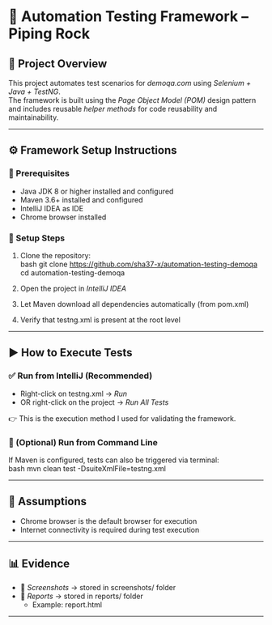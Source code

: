 # 🚀 Automation Testing Framework – Piping Rock

## 📌 Project Overview
This project automates test scenarios for *demoqa.com* using *Selenium + Java + TestNG*.  
The framework is built using the *Page Object Model (POM)* design pattern and includes reusable *helper methods* for code reusability and maintainability.

---

## ⚙ Framework Setup Instructions

### 🔹 Prerequisites
- Java JDK 8 or higher installed and configured
- Maven 3.6+ installed and configured
- IntelliJ IDEA  as IDE
- Chrome browser installed

### 🔹 Setup Steps
1. Clone the repository:  
   bash
   git clone https://github.com/sha37-x/automation-testing-demoqa
   cd automation-testing-demoqa

2. Open the project in *IntelliJ IDEA*
3. Let Maven download all dependencies automatically (from pom.xml)
4. Verify that testng.xml is present at the root level

---

## ▶ How to Execute Tests

### ✅ Run from IntelliJ (Recommended)
- Right-click on testng.xml → *Run*
- OR right-click on the project → *Run All Tests*

👉 This is the execution method I used for validating the framework.

### 🔹 (Optional) Run from Command Line
If Maven is configured, tests can also be triggered via terminal:  
bash
mvn clean test -DsuiteXmlFile=testng.xml



---



## 📝 Assumptions
- Chrome browser is the default browser for execution
- Internet connectivity is required during test execution

---

## 📊 Evidence

- 📸 *Screenshots* → stored in screenshots/ folder
- 📑 *Reports* → stored in reports/ folder
    - Example: report.html

---
